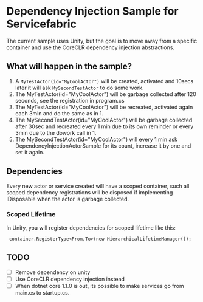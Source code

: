 # Dependency Injection Sample for Servicefabric

The current sample uses Unity, but the goal is to move away from a specific container and use the CoreCLR dependency injection abstractions.

## What will happen in the sample?


1. A `MyTestActor(id="MyCoolActor")` will be created, activated and 10secs later it will ask `MySecondTestActor` to do some work.
2. The MyTestActor(id="MyCoolActor") will be garbage collected after 120 seconds, see the registration in program.cs
3. The MyTestActor(id="MyCoolActor") will be recreated, activated again each 3min and do the same as in 1.
4. The MySecondTestActor(id="MyCoolActor") will be garbage collected after 30sec and recreated every 1 min due to its own reminder or every 3min due to the dowork call in 1.
5. The MySecondTestActor(id="MyCoolActor") will every 1 min ask DependencyInjectionActorSample for its count, increase it by one and set it again.

## Dependencies

Every new actor or service created will have a scoped container, such all scoped dependency registrations will be disposed if implementing IDisposable when the actor is garbage collected.

### Scoped Lifetime

In Unity, you will register dependencies for scoped lifetime like this:
```
 container.RegisterType<From,To>(new HierarchicalLifetimeManager());
```

## TODO

- [ ] Remove dependency on unity
- [ ] Use CoreCLR dependency injection instead
- [ ] When dotnet core 1.1.0 is out, its possible to make services go from main.cs to startup.cs.